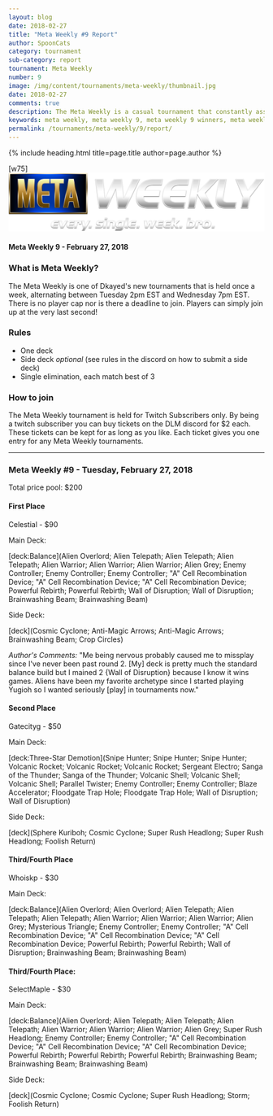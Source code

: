 ```yaml
---
layout: blog
date: 2018-02-27
title: "Meta Weekly #9 Report"
author: SpoonCats
category: tournament
sub-category: report
tournament: Meta Weekly
number: 9
image: /img/content/tournaments/meta-weekly/thumbnail.jpg
date: 2018-02-27
comments: true
description: The Meta Weekly is a casual tournament that constantly assesses the ever changing Meta. Check out the report of these Top Players, their decks, and Prizes for the week of February 27, 2018. 
keywords: meta weekly, meta weekly 9, meta weekly 9 winners, meta weekly 9 decks, tournament, Dkayed, aliens, snipe hunter, volcanics, volcanic rocket, blaze accelerator
permalink: /tournaments/meta-weekly/9/report/
---
```


{% include heading.html title=page.title author=page.author %}

[w75]
![](/img/content/tournaments/meta-weekly/banner.png)

#### Meta Weekly 9 - February 27, 2018

### What is Meta Weekly?
The Meta Weekly is one of Dkayed's new tournaments that is held once a week, alternating between Tuesday 2pm EST and Wednesday 7pm EST. There is no player cap nor is there a deadline to join. Players can simply join up at the very last second!

### Rules
* One deck
* Side deck *optional* (see rules in the discord on how to submit a side deck)
* Single elimination, each match best of 3

### How to join
The Meta Weekly tournament is held for Twitch Subscribers only. By being a twitch subscriber you can buy tickets on the DLM discord for $2 each. These tickets can be kept for as long as you like. Each ticket gives you one entry for any Meta Weekly tournaments.

----------

### Meta Weekly #9 - Tuesday, February 27, 2018
Total price pool: $200

#### First Place
Celestial - $90

Main Deck:

[deck:Balance](Alien Overlord; Alien Telepath; Alien Telepath; Alien Telepath; Alien Warrior; Alien Warrior; Alien Warrior; Alien Grey; Enemy Controller; Enemy Controller; Enemy Controller; "A" Cell Recombination Device; "A" Cell Recombination Device; "A" Cell Recombination Device; Powerful Rebirth; Powerful Rebirth; Wall of Disruption; Wall of Disruption; Brainwashing Beam; Brainwashing Beam)

Side Deck:

[deck](Cosmic Cyclone; Anti-Magic Arrows; Anti-Magic Arrows; Brainwashing Beam; Crop Circles)

*Author's Comments:* "Me being nervous probably caused me to missplay since I've never been past round 2. [My] deck is pretty much the standard balance build but I mained 2 {Wall of Disruption} because I know it wins games. Aliens have been my favorite archetype since I started playing Yugioh so I wanted seriously [play] in tournaments now."

#### Second Place
Gatecityg - $50

Main Deck:

[deck:Three-Star Demotion](Snipe Hunter; Snipe Hunter; Snipe Hunter; Volcanic Rocket; Volcanic Rocket; Volcanic Rocket; Sergeant Electro; Sanga of the Thunder; Sanga of the Thunder; Volcanic Shell; Volcanic Shell; Volcanic Shell; Parallel Twister; Enemy Controller; Enemy Controller; Blaze Accelerator; Floodgate Trap Hole; Floodgate Trap Hole; Wall of Disruption; Wall of Disruption)

Side Deck:

[deck](Sphere Kuriboh; Cosmic Cyclone; Super Rush Headlong; Super Rush Headlong; Foolish Return)

#### Third/Fourth Place
Whoiskp - $30

Main Deck:

[deck:Balance](Alien Overlord; Alien Overlord; Alien Telepath; Alien Telepath; Alien Telepath; Alien Warrior; Alien Warrior; Alien Warrior; Alien Grey; Mysterious Triangle; Enemy Controller; Enemy Controller; "A" Cell Recombination Device; "A" Cell Recombination Device; "A" Cell Recombination Device; Powerful Rebirth; Powerful Rebirth; Wall of Disruption; Brainwashing Beam; Brainwashing Beam)

#### Third/Fourth Place:
SelectMaple - $30

Main Deck:

[deck:Balance](Alien Overlord; Alien Telepath; Alien Telepath; Alien Telepath; Alien Warrior; Alien Warrior; Alien Warrior; Alien Grey; Super Rush Headlong; Enemy Controller; Enemy Controller; "A" Cell Recombination Device; "A" Cell Recombination Device; "A" Cell Recombination Device; Powerful Rebirth; Powerful Rebirth; Powerful Rebirth; Brainwashing Beam; Brainwashing Beam; Brainwashing Beam)

Side Deck:

[deck](Cosmic Cyclone; Cosmic Cyclone; Super Rush Headlong; Storm; Foolish Return)